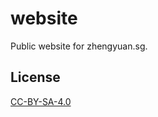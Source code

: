 # website
Public website for zhengyuan.sg.

## License

[CC-BY-SA-4.0](https://choosealicense.com/licenses/cc-by-sa-4.0/)
